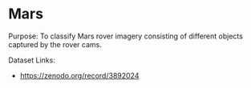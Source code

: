 # Mars

Purpose: To classify Mars rover imagery consisting of different objects captured by the rover cams.


Dataset Links:
- https://zenodo.org/record/3892024
